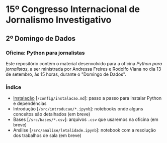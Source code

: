 # 15º Congresso Internacional de Jornalismo Investigativo

## 2º Domingo de Dados

### Oficina: Python para jornalistas

Este repositório contém o material desenvolvido para a oficina *Python para jornalistas*, a ser ministrada por Andressa Freires e Rodolfo Viana no dia 13 de setembro, às 15 horas, durante o "Domingo de Dados".

### Índice

- [Instalação](https://github.com/rodolfo-viana/abraji2020_oficina/blob/master/config/instalacao.md) [`/config/instalacao.md`]: passo a passo para instalar Python e dependências
- Introdução [`/src/introducao/*.ipynb`]: notebooks onde alguns conceitos são detalhados (em breve)
- Bases [`/src/bases/*.csv`]: arquivos `.csv` que usaremos na oficina (em breve)
- Análise [`/src/analise/letalidade.ipynb`]: notebook com a resolução dos trabalhos de sala (em breve)
